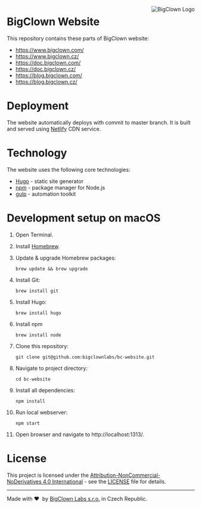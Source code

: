 <a href="https://www.bigclown.com"><img src="https://s3.eu-central-1.amazonaws.com/bigclown/gh-readme-logo.png" alt="BigClown Logo" align="right"></a>

# BigClown Website

This repository contains these parts of BigClown website:

* https://www.bigclown.com/
* https://www.bigclown.cz/
* https://doc.bigclown.com/
* https://doc.bigclown.cz/
* https://blog.bigclown.com/
* https://blog.bigclown.cz/

# Deployment

The website automatically deploys with commit to master branch. It is built and served using [Netlify](https://www.netlify.com/) CDN service.

# Technology

The website uses the following core technologies:

* [Hugo](https://gohugo.io/) - static site generator
* [npm](https://www.npmjs.com/) - package manager for Node.js
* [gulp](https://gulpjs.com/) - automation toolkit

# Development setup on macOS

1. Open Terminal.

2. Install [Homebrew](https://brew.sh/).

3. Update & upgrade Homebrew packages:

    `brew update && brew upgrade`

4. Install Git:

    `brew install git`

5. Install Hugo:

    `brew install hugo`

6. Install npm

    `brew install node`

7. Clone this repository:

    `git clone git@github.com:bigclownlabs/bc-website.git`

8. Navigate to project directory:

    `cd bc-website`

9. Install all dependencies:

    `npm install`

10. Run local webserver:

    `npm start`

11. Open browser and navigate to http://localhost:1313/.

# License

This project is licensed under the [Attribution-NonCommercial-NoDerivatives 4.0 International](https://creativecommons.org/licenses/by-nc-nd/4.0/) - see the [LICENSE](LICENSE) file for details.

---

Made with &#x2764;&nbsp; by [BigClown Labs s.r.o.](https://www.bigclown.com) in Czech Republic.
